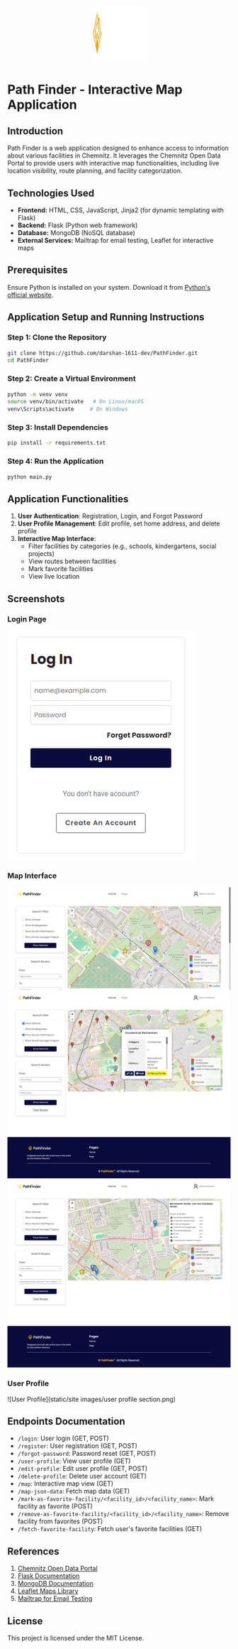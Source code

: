 <h1 align="center">
  <a href="https://github.com/darshan-1611-dev/PathFinder">
    <img src="static/images/logo-white-svg.svg" alt="Logo" width="125" height="125">
  </a>
</h1>

# Path Finder - Interactive Map Application

## Introduction
Path Finder is a web application designed to enhance access to information about various facilities in Chemnitz. It leverages the Chemnitz Open Data Portal to provide users with interactive map functionalities, including live location visibility, route planning, and facility categorization.

## Technologies Used
- **Frontend:** HTML, CSS, JavaScript, Jinja2 (for dynamic templating with Flask)
- **Backend:** Flask (Python web framework)
- **Database:** MongoDB (NoSQL database)
- **External Services:** Mailtrap for email testing, Leaflet for interactive maps

## Prerequisites
Ensure Python is installed on your system. Download it from [Python's official website](https://www.python.org/).

## Application Setup and Running Instructions

### Step 1: Clone the Repository
```bash
git clone https://github.com/darshan-1611-dev/PathFinder.git
cd PathFinder
```

### Step 2: Create a Virtual Environment
```bash
python -m venv venv
source venv/bin/activate   # On Linux/macOS
venv\Scripts\activate     # On Windows
```

### Step 3: Install Dependencies
```bash
pip install -r requirements.txt
```

### Step 4: Run the Application
```bash
python main.py
```

## Application Functionalities
1. **User Authentication**: Registration, Login, and Forgot Password
2. **User Profile Management**: Edit profile, set home address, and delete profile
3. **Interactive Map Interface**:
   - Filter facilities by categories (e.g., schools, kindergartens, social projects)
   - View routes between facilities
   - Mark favorite facilities
   - View live location

## Screenshots

### Login Page
![Login Page](static/siteimages/login.png)

### Map Interface
![Map Interface](static/siteimages/map-default-page.png)
![Map Interface](static/siteimages/map-with-popup.png)
![Map Interface](static/siteimages/map-with-routes.png)

### User Profile
![User Profile](static/site images/user profile section.png)

## Endpoints Documentation
- `/login`: User login (GET, POST)
- `/register`: User registration (GET, POST)
- `/forgot-password`: Password reset (GET, POST)
- `/user-profile`: View user profile (GET)
- `/edit-profile`: Edit user profile (GET, POST)
- `/delete-profile`: Delete user account (GET)
- `/map`: Interactive map view (GET)
- `/map-json-data`: Fetch map data (GET)
- `/mark-as-favorite-facility/<facility_id>/<facility_name>`: Mark facility as favorite (POST)
- `/remove-as-favorite-facility/<facility_id>/<facility_name>`: Remove facility from favorites (POST)
- `/fetch-favorite-facility`: Fetch user's favorite facilities (GET)

## References
1. [Chemnitz Open Data Portal](https://portal-chemnitz.opendata.arcgis.com/)
2. [Flask Documentation](https://flask.palletsprojects.com/en/3.0.x/)
3. [MongoDB Documentation](https://www.mongodb.com/)
4. [Leaflet Maps Library](https://leafletjs.com/reference.html)
5. [Mailtrap for Email Testing](https://mailtrap.io/)

## License
This project is licensed under the MIT License.

